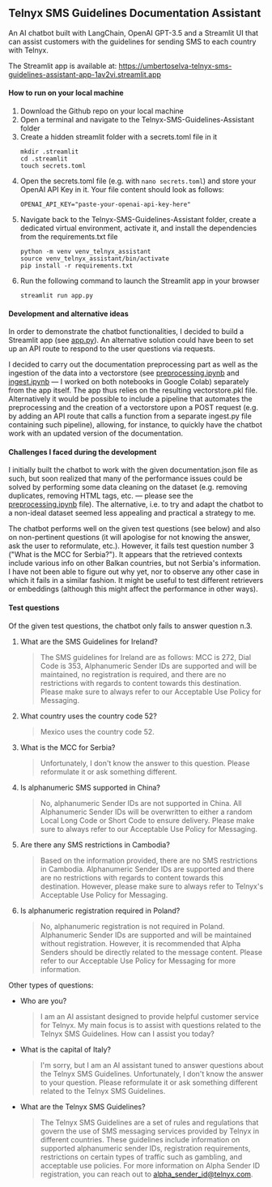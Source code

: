 ## Telnyx SMS Guidelines Documentation Assistant

An AI chatbot built with LangChain, OpenAI GPT-3.5 and a Streamlit UI that can assist customers with the guidelines for sending SMS to each country with Telnyx.

The Streamlit app is available at: https://umbertoselva-telnyx-sms-guidelines-assistant-app-1av2vi.streamlit.app

#### How to run on your local machine

1. Download the Github repo on your local machine
2. Open a terminal and navigate to the Telnyx-SMS-Guidelines-Assistant folder
3. Create a hidden streamlit folder with a secrets.toml file in it
    ```
    mkdir .streamlit
    cd .streamlit
    touch secrets.toml
    ```
4. Open the secrets.toml file (e.g. with `nano secrets.toml`) and store your OpenAI API Key in it. Your file content should look as follows:
    ```
    OPENAI_API_KEY="paste-your-openai-api-key-here"
    ```
5. Navigate back to the Telnyx-SMS-Guidelines-Assistant folder, create a dedicated virtual environment, activate it, and install the dependencies from the requirements.txt file
    ```
    python -m venv venv_telnyx_assistant
    source venv_telnyx_assistant/bin/activate
    pip install -r requirements.txt
    ```
6. Run the following command to launch the Streamlit app in your browser
    ```
    streamlit run app.py
    ```
    
#### Development and alternative ideas

In order to demonstrate the chatbot functionalities, I decided to build a Streamlit app (see [app.py](https://github.com/umbertoselva/Telnyx-SMS-Guidelines-Assistant/blob/main/app.py)). An alternative solution could have been to set up an API route to respond to the user questions via requests.

I decided to carry out the documentation preprocessing part as well as the ingestion of the data into a vectorstore (see [preprocessing.ipynb](https://github.com/umbertoselva/Telnyx-SMS-Guidelines-Assistant/blob/main/preprocessing.ipynb) and [ingest.ipynb](https://github.com/umbertoselva/Telnyx-SMS-Guidelines-Assistant/blob/main/ingest.ipynb) — I worked on both notebooks in Google Colab) separately from the app itself. The app thus relies on the resulting vectorstore.pkl file. Alternatively it would be possible to include a pipeline that automates the preprocessing and the creation of a vectorstore upon a POST request (e.g. by adding an API route that calls a function from a separate ingest.py file containing such pipeline), allowing, for instance, to quickly have the chatbot work with an updated version of the documentation.

#### Challenges I faced during the development

I initially built the chatbot to work with the given documentation.json file as such, but soon realized that many of the performance issues could be solved by performing some data cleaning on the dataset (e.g. removing duplicates, removing HTML tags, etc. — please see the [preprocessing.ipynb](https://github.com/umbertoselva/Telnyx-SMS-Guidelines-Assistant/blob/main/preprocessing.ipynb) file). The alternative, i.e. to try and adapt the chatbot to a non-ideal dataset seemed less appealing and practical a strategy to me.

The chatbot performs well on the given test questions (see below) and also on non-pertinent questions (it will apologise for not knowing the answer, ask the user to reformulate, etc.). However, it fails test question number 3 ("What is the MCC for Serbia?"). It appears that the retrieved contexts include various info on other Balkan countries, but not Serbia's information. I have not been able to figure out why yet, nor to observe any other case in which it fails in a similar fashion. It might be useful to test different retrievers or embeddings (although this might affect the performance in other ways).

#### Test questions

Of the given test questions, the chatbot only fails to answer question n.3.

1. What are the SMS Guidelines for Ireland?
    > The SMS guidelines for Ireland are as follows: MCC is 272, Dial Code is 353, Alphanumeric Sender IDs are supported and will be maintained, no registration is required, and there are no restrictions with regards to content towards this destination. Please make sure to always refer to our Acceptable Use Policy for Messaging.
2. What country uses the country code 52?
    > Mexico uses the country code 52.
3. What is the MCC for Serbia?
    > Unfortunately, I don't know the answer to this question. Please reformulate it or ask something different.
4. Is alphanumeric SMS supported in China?
    > No, alphanumeric Sender IDs are not supported in China. All Alphanumeric Sender IDs will be overwritten to either a random Local Long Code or Short Code to ensure delivery. Please make sure to always refer to our Acceptable Use Policy for Messaging.
5. Are there any SMS restrictions in Cambodia?
    > Based on the information provided, there are no SMS restrictions in Cambodia. Alphanumeric Sender IDs are supported and there are no restrictions with regards to content towards this destination. However, please make sure to always refer to Telnyx's Acceptable Use Policy for Messaging.
6. Is alphanumeric registration required in Poland?
    > No, alphanumeric registration is not required in Poland. Alphanumeric Sender IDs are supported and will be maintained without registration. However, it is recommended that Alpha Senders should be directly related to the message content. Please refer to our Acceptable Use Policy for Messaging for more information.

Other types of questions:

* Who are you?
    > I am an AI assistant designed to provide helpful customer service for Telnyx. My main focus is to assist with questions related to the Telnyx SMS Guidelines. How can I assist you today?
* What is the capital of Italy?
    > I'm sorry, but I am an AI assistant tuned to answer questions about the Telnyx SMS Guidelines. Unfortunately, I don't know the answer to your question. Please reformulate it or ask something different related to the Telnyx SMS Guidelines.
* What are the Telnyx SMS Guidelines?
    > The Telnyx SMS Guidelines are a set of rules and regulations that govern the use of SMS messaging services provided by Telnyx in different countries. These guidelines include information on supported alphanumeric sender IDs, registration requirements, restrictions on certain types of traffic such as gambling, and acceptable use policies. For more information on Alpha Sender ID registration, you can reach out to alpha_sender_id@telnyx.com.

